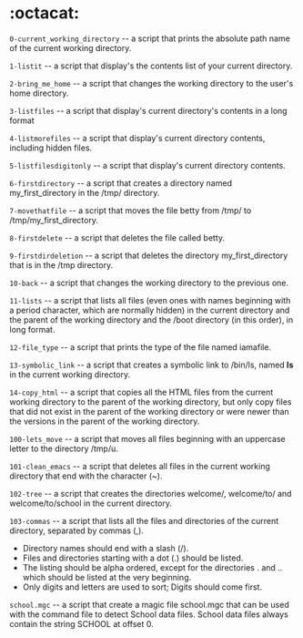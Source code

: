# :octacat:

`0-current_working_directory`  --  a script that prints the absolute path name of the current working directory.

`1-listit` -- a script that display's the contents list of your current directory.

`2-bring_me_home` --  a script that changes the working directory to the user's home directory.

`3-listfiles` -- a script that display's current directory's contents in a long format

`4-listmorefiles` -- a script that display's current directory contents, including hidden files.

`5-listfilesdigitonly` -- a script that display's current directory contents.

`6-firstdirectory` -- a script that creates a directory named my_first_directory in the /tmp/ directory.

`7-movethatfile` -- a script that moves the file betty from /tmp/ to /tmp/my_first_directory.

`8-firstdelete`  --  a script that deletes the file called betty.

`9-firstdirdeletion`  -- a script that deletes the directory my_first_directory that is in the /tmp directory.

`10-back`  --   a script that changes the working directory to the previous one.

`11-lists`  -- a script that lists all files (even ones with names beginning with a period character, which are normally hidden) in the current directory and the parent of the working directory and the /boot directory (in this order), in long format.

`12-file_type`  -- a script that prints the type of the file named iamafile.

`13-symbolic_link`  --  a script that creates a symbolic link to /bin/ls, named __ls__ in the current working directory.

`14-copy_html`  -- a script that copies all the HTML files from the current working directory to the parent of the working directory, but only copy files that did not exist in the parent of the working directory or were newer than the versions in the parent of the working directory.

`100-lets_move`  -- a script that moves all files beginning with an uppercase letter to the directory /tmp/u.

`101-clean_emacs`  --  a script that deletes all files in the current working directory that end with the character (~).

`102-tree`  --   a script that creates the directories welcome/, welcome/to/ and welcome/to/school in the current directory.

`103-commas`  --   a script that lists all the files and directories of the current directory, separated by commas (,).
- Directory names should end with a slash (/).
- Files and directories starting with a dot (.) should be listed.
- The listing should be alpha ordered, except for the directories . and .. which should be listed at the very beginning.
- Only digits and letters are used to sort; Digits should come first.

`school.mgc` --  a script that create a magic file school.mgc that can be used with the command file to detect School data files. School data files always contain the string SCHOOL at offset 0.
